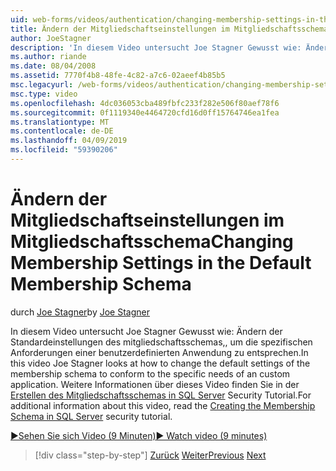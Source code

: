 ```yaml
---
uid: web-forms/videos/authentication/changing-membership-settings-in-the-default-membership-schema
title: Ändern der Mitgliedschaftseinstellungen im Mitgliedschaftsschema | Microsoft-Dokumentation
author: JoeStagner
description: 'In diesem Video untersucht Joe Stagner Gewusst wie: Ändern der Standardeinstellungen des mitgliedschaftsschemas,, um die spezifischen Anforderungen einer benutzerdefinierten Anwendung zu entsprechen. Für ...'
ms.author: riande
ms.date: 08/04/2008
ms.assetid: 7770f4b8-48fe-4c82-a7c6-02aeef4b85b5
msc.legacyurl: /web-forms/videos/authentication/changing-membership-settings-in-the-default-membership-schema
msc.type: video
ms.openlocfilehash: 4dc036053cba489fbfc233f282e506f80aef78f6
ms.sourcegitcommit: 0f1119340e4464720cfd16d0ff15764746ea1fea
ms.translationtype: MT
ms.contentlocale: de-DE
ms.lasthandoff: 04/09/2019
ms.locfileid: "59390206"
---
```

# <a name="changing-membership-settings-in-the-default-membership-schema"></a><span data-ttu-id="dff92-104">Ändern der Mitgliedschaftseinstellungen im Mitgliedschaftsschema</span><span class="sxs-lookup"><span data-stu-id="dff92-104">Changing Membership Settings in the Default Membership Schema</span></span>

<span data-ttu-id="dff92-105">durch [Joe Stagner](https://github.com/JoeStagner)</span><span class="sxs-lookup"><span data-stu-id="dff92-105">by [Joe Stagner](https://github.com/JoeStagner)</span></span>

<span data-ttu-id="dff92-106">In diesem Video untersucht Joe Stagner Gewusst wie: Ändern der Standardeinstellungen des mitgliedschaftsschemas,, um die spezifischen Anforderungen einer benutzerdefinierten Anwendung zu entsprechen.</span><span class="sxs-lookup"><span data-stu-id="dff92-106">In this video Joe Stagner looks at how to change the default settings of the membership schema to conform to the specific needs of an custom application.</span></span> <span data-ttu-id="dff92-107">Weitere Informationen über dieses Video finden Sie in der [Erstellen des Mitgliedschaftsschemas in SQL Server](../../overview/older-versions-security/membership/creating-the-membership-schema-in-sql-server-vb.md) Security Tutorial.</span><span class="sxs-lookup"><span data-stu-id="dff92-107">For additional information about this video, read the [Creating the Membership Schema in SQL Server](../../overview/older-versions-security/membership/creating-the-membership-schema-in-sql-server-vb.md) security tutorial.</span></span>

[<span data-ttu-id="dff92-108">&#9654;Sehen Sie sich Video (9 Minuten)</span><span class="sxs-lookup"><span data-stu-id="dff92-108">&#9654; Watch video (9 minutes)</span></span>](https://channel9.msdn.com/Blogs/ASP-NET-Site-Videos/changing-membership-settings-in-the-default-membership-schema)

> [!div class="step-by-step"]
> <span data-ttu-id="dff92-109">[Zurück](configuring-sql-to-work-with-membership-schemas.md)
> [Weiter](creating-user-accounts-with-the-create-user-wizard.md)</span><span class="sxs-lookup"><span data-stu-id="dff92-109">[Previous](configuring-sql-to-work-with-membership-schemas.md)
[Next](creating-user-accounts-with-the-create-user-wizard.md)</span></span>
